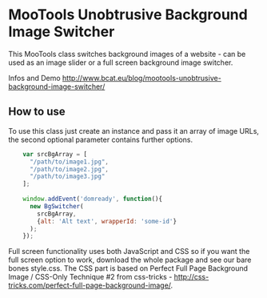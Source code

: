 MooTools Unobtrusive Background Image Switcher
===========

This MooTools class switches background images of a website - can be used as an image slider or a full screen background image switcher.

Infos and Demo http://www.bcat.eu/blog/mootools-unobtrusive-background-image-switcher/

How to use
----------

To use this class just create an instance and pass it an array of image URLs, the second optional parameter contains further options.
    
```javascript
    var srcBgArray = [
      "/path/to/image1.jpg",
      "/path/to/image2.jpg",
      "/path/to/image3.jpg"
    ];
 
    window.addEvent('domready', function(){
      new BgSwitcher(
        srcBgArray,
        {alt: 'Alt text', wrapperId: 'some-id'}
      );
    });
```

Full screen functionality uses both JavaScript and CSS so if you want the full screen option to work, download the whole package and see our bare bones style.css. The CSS part is based on Perfect Full Page Background Image / CSS-Only Technique #2 from css-tricks - http://css-tricks.com/perfect-full-page-background-image/.
